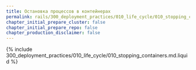 ```yaml
---
title: Остановка процессов в контейнерах
permalink: rails/300_deployment_practices/010_life_cycle/010_stopping_containers.html
chapter_initial_prepare_cluster: false
chapter_initial_prepare_repo: false
chapter_production_disclaimer: false
---
```


{% include 300_deployment_practices/010_life_cycle/010_stopping_containers.md.liquid %}

